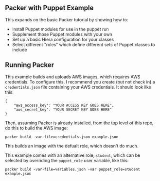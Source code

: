 ## Packer with Puppet Example

This expands on the basic Packer tutorial by showing how to:

   - Install Puppet modules for use in the puppet run
   - Supplement those Puppet modules with your own
   - Set up a basic Hiera configuration for your classes
   - Select different "roles" which define different sets of Puppet classes
     to include

## Running Packer

This example builds and uploads AWS images, which requires AWS credentials. To
configure this, I recommend you create (but not check in) a `credentials.json`
file containing your AWS credentials. It should look like this:

    {
        "aws_access_key": "YOUR ACCESS KEY GOES HERE",
        "aws_secret_key": "YOUR SECRET KEY GOES HERE"
    }

Then, assuming Packer is already installed, from the top level of this repo,
do this to build the AWS image:

    packer build -var-file=credentials.json example.json

This builds an image with the defualt role, which doesn't do much.

This example comes with an alternative role, `student`, which can be selected
by overriding the `puppet_role` user variable, like this:

    packer build -var-file=variables.json -var puppet_role=student example.json
